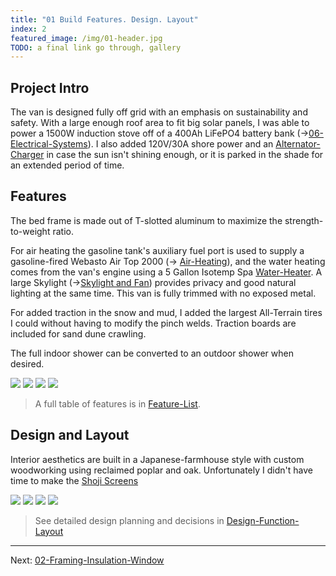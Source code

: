 ```yaml
---
title: "01 Build Features. Design. Layout"
index: 2
featured_image: /img/01-header.jpg
TODO: a final link go through, gallery
---
```


## Project Intro

The van is designed fully off grid with an emphasis on sustainability and safety. With a large enough roof area to fit big solar panels, I was able to power a 1500W induction stove off of a 400Ah LiFePO4 battery bank (→[06-Electrical-Systems](06-Electrical-Systems.md)). I also added 120V/30A shore power and an [Alternator-Charger](Alternator-Charger.md)  in case the sun isn't shining enough, or it is parked in the shade for an extended period of time. 

## Features

The bed frame is made out of T-slotted aluminum to maximize the strength-to-weight ratio.

For air heating the gasoline tank's auxiliary fuel port is used to supply a gasoline-fired Webasto Air Top 2000 (→ [Air-Heating](Air-Heating.md)), and the water heating comes from the van's engine using a 5 Gallon Isotemp Spa [Water-Heater](Water-Heater.md). A large Skylight (→[Skylight and Fan](Skylight%20and%20Fan.md)) provides privacy and good natural lighting at the same time. This van is fully trimmed with no exposed metal. 

For added traction in the snow and mud, I added the largest All-Terrain tires I could without having to modify the pinch welds. Traction boards are included for sand dune crawling.  

The full indoor shower can be converted to an outdoor shower when desired.


<div class='gallery' data-columns='3'>
	<img src="/img/ladder-tire-rack-outside-shower.jpg">
	<img src="/img/shower-header.jpg">
	<img src="/img/10-header.jpg">
	<img src="/img/skylight-fan-header.jpg">
</div>

> A full table of features is in [Feature-List](Feature-List.md).

## Design and Layout

Interior aesthetics are built in a Japanese-farmhouse style with custom woodworking using reclaimed poplar and oak. Unfortunately I didn't have time to make the [Shoji Screens](Shoji%20Screens)

<div class='gallery' data-columns='3'>
	<img src="/img/design-header.jpg">
	<img src="/img/bed-frame-5.jpg">
	<img src="/img/final-kitchen.jpg">
	<img src="/img/hardwood-header-2.jpg">
</div>

> See detailed design planning and decisions in [Design-Function-Layout](Design-Function-Layout.md)

---

Next: [02-Framing-Insulation-Window](02-Framing-Insulation-Window.md)